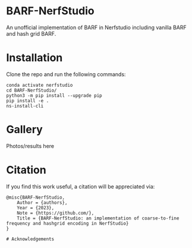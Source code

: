 # BARF-NerfStudio
An unofficial implementation of BARF in Nerfstudio including vanilla BARF and hash grid BARF.

# Installation 
Clone the repo and run the following commands:
```
conda activate nerfstudio
cd BARF-NerfStudio/
python3 -m pip install --upgrade pip
pip install -e .
ns-install-cli
```

# Gallery
Photos/results here

# Citation

If you find this work useful, a citation will be appreciated via:

```
@misc{BARF-NerfStudio,
    Author = {authors},
    Year = {2023},
    Note = {https://github.com/},
    Title = {BARF-NerfStudio: an implementation of coarse-to-fine frequency and hashgrid encoding in NerfStudio}
}

# Acknowledgements
